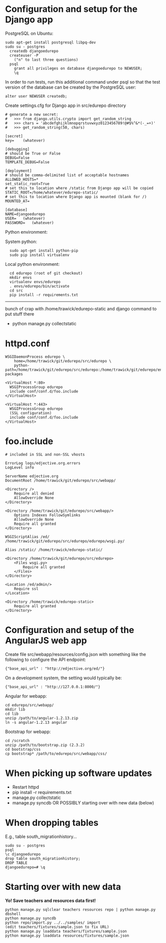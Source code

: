 Configuration and setup for the Django app
==========================================

PostgreSQL on Ubuntu:


```
sudo apt-get install postgresql libpq-dev
sudo su - postgres
  createdb djangoedurepo
  createuser -P
    ("n" to last three questions)
  psql
    grant all privileges on database djangoedurepo to NEWUSER;
    \q
```

In order to run tests, run this additional command under psql so that the test version of the database can be created by the PostgreSQL user:

```
alter user NEWUSER createdb;
```


Create settings.cfg for Django app in src/edurepo directory

```
# generate a new secret:
#   >>> from django.utils.crypto import get_random_string
#   >>> chars = 'abcdefghijklmnopqrstuvwxyz0123456789!@#$%^&*(-_=+)'
#   >>> get_random_string(50, chars)

[secret]
key=    (whatever)

[debugging]
# should be True or False
DEBUG=False
TEMPLATE_DEBUG=False

[deployment]
# should be comma-delimited list of acceptable hostnames
ALLOWED_HOSTS=*
set_static_root=True
# set this to location where /static from Django app will be copied
STATIC_ROOT=/home/whatever/edurepo-static/
# set this to location where Django app is mounted (blank for /)
MOUNTED_AT=

[database]
NAME=djangoedurepo
USER=   (whatever)
PASSWORD=   (whatever)
```

Python environment:

System python: 

```
  sudo apt-get install python-pip
  sudo pip install virtualenv
```

Local python environment:

```
  cd edurepo (root of git checkout)
  mkdir envs
  virtualenv envs/edurepo
  . envs/edurepo/bin/activate
  cd src
  pip install -r requirements.txt
```

---

bunch of crap with /home/trawick/edurepo-static and django command to put stuff there

* python manage.py collectstatic

httpd.conf
==========

```
WSGIDaemonProcess edurepo \
    home=/home/trawick/git/edurepo/src/edurepo \
    python-path=/home/trawick/git/edurepo/src/edurepo:/home/trawick/git/edurepo/envs/edurepo/lib/python2.6/site-packages

<VirtualHost *:80>
  WSGIProcessGroup edurepo
  include conf/conf.d/foo.include
</VirtualHost>

<VirtualHost *:443>
  WSGIProcessGroup edurepo
  (SSL configuration)
  include conf/conf.d/foo.include
</VirtualHost>
```

foo.include
===========

```
# included in SSL and non-SSL vhosts

ErrorLog logs/edjective.org.errors
LogLevel info

ServerName edjective.org
DocumentRoot /home/trawick/git/edurepo/src/webapp/

<Directory />
    Require all denied
    AllowOverride None
</Directory>

<Directory /home/trawick/git/edurepo/src/webapp/>
    Options Indexes FollowSymlinks
    AllowOverride None
    Require all granted
</Directory>

WSGIScriptAlias /ed/ /home/trawick/git/edurepo/src/edurepo/edurepo/wsgi.py/

Alias /static/ /home/trawick/edurepo-static/

<Directory /home/trawick/git/edurepo/src/edurepo>
    <Files wsgi.py>
        Require all granted
    </Files>
</Directory>

<Location /ed/admin/>
    Require ssl
</Location>

<Directory /home/trawick/edurepo-static>
    Require all granted
</Directory>
```

Configuration and setup of the AngularJS web app
================================================

Create file src/webapp/resources/config.json with something like the following
to configure the API endpoint:

```
{"base_api_url" : "http://edjective.org/ed/"}
```

On a development system, the setting would typically be:

```
{"base_api_url" : "http://127.0.0.1:8000/"}
```

Angular for webapp:

```
cd edurepo/src/webapp/
mkdir lib
cd lib
unzip /path/to/angular-1.2.13.zip
ln -s angular-1.2.13 angular
```

Bootstrap for webapp:

```
cd /scratch
unzip /path/to/bootstrap.zip (2.3.2)
cd bootstrap/css
cp bootstrap* /path/to/edurepo/src/webapp/css/
```

When picking up software updates
================================

* Restart httpd
* pip install -r requirements.txt
* manage.py collectstatic
* manage.py syncdb   OR POSSIBLY starting over with new data (below)

When dropping tables
====================

E.g., table south_migrationhistory...

```
sudo su - postgres
psql
\c djangoedurepo
drop table south_migrationhistory;
DROP TABLE
djangoedurepo=# \q
```

Starting over with new data
===========================

**Yo!  Save teachers and resources data first!**

```
python manage.py sqlclear teachers resources repo | python manage.py dbshell
python manage.py syncdb
python repo/import.py ../../samples/ import
(edit teachers/fixtures/sample.json to fix URL)
python manage.py loaddata teachers/fixtures/sample.json
python manage.py loaddata resources/fixtures/sample.json
```
